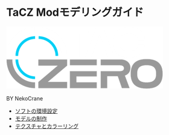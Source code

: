 # TaCZ Modモデリングガイド

![アイコン](./icon.png)

BY NekoCrane

- [ソフトの環境設定](/model_guide/setting)
- [モデルの制作](/model_guide/model)
- [テクスチャとカラーリング](/model_guide/texture)
